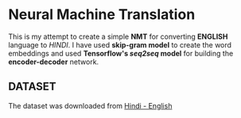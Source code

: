 # Neural Machine Translation

This is my attempt to create a simple **NMT** for converting **ENGLISH** language to *HINDI*.
I have used **skip-gram model** to create the word embeddings and used **Tensorflow's *seq2seq* model** for building the **encoder-decoder** network.

## DATASET
The dataset was downloaded from [Hindi - English](http://www.manythings.org/anki/)

